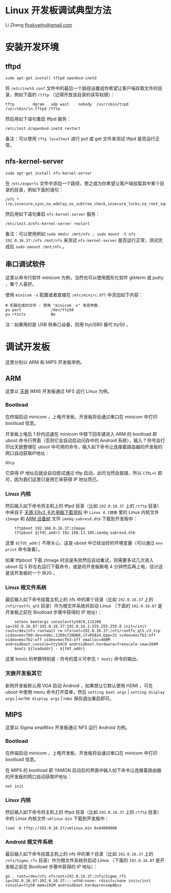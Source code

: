 # Linux 开发板调试典型方法

Li Zheng flyskywhy@gmail.com

# 安装开发环境

## tftpd
    sudo apt-get install tftpd openbsd-inetd

将 `/etc/inetd.conf` 文件中的最后一个路径设置成你希望让客户端存取文件的目录，例如下面的 `/tftp` （记得开放该目录的读写权限）：

    tftp		dgram	udp	wait	nobody	/usr/sbin/tcpd	/usr/sbin/in.tftpd /tftp

然后用如下语句重启 tftpd 服务：

    /etc/init.d/openbsd-inetd restart

备注：可以使用 `tftp localhost` 进行 put 或 get 文件来测试 tftpd 是否运行正常。

## nfs-kernel-server
    sudo apt-get install nfs-kernel-server

在 `/etc/exports` 文件中添加一个路径，使之成为你希望让客户端挂载其中某个目录的目录，例如下面的语句：

    /nfs *(rw,insecure,sync,no_wdelay,no_subtree_check,insecure_locks,no_root_squash)

然后用如下语句重启 `nfs-kernel-server` 服务：

    /etc/init.d/nfs-kernel-server restart

备注：可以使用例如 `sudo mkdir /mnt/nfs ; sudo mount -t nfs 192.0.16.37:/nfs /mnt/nfs` 来测试 `nfs-kernel-server` 是否运行正常，测试完成后 `sudo umount /mnt/nfs` 。

## 串口调试软件
这里以命令行软件 minicom 为例，当然也可以使用图形化软件 gtkterm 或 putty ，看个人喜好。

使用 `minicom -s` 配置或者直接在 `/etc/minirc.dfl` 中添加如下内容：
```
# 机器生成的文件 - 使用 "minicom -s" 改变参数.
pu port             /dev/ttyS0
pu rtscts           No
```

注：如果用的是 USB 转串口设备，则用 ttyUSB0 替代 ttyS0 。

# 调试开发板
这里分别以 ARM 和 MIPS 开发板举例。

## ARM
这里以 [天嵌](http://www.embedsky.com) IMX6 开发板通过 NFS 运行 Linux 为例。
### Bootload
在终端启动 minicom ，上电开发板，开发板将会通过串口在 minicom 中打印 bootload 信息。

开发板上电后 1 秒内迅速在 minicom 中按下回车键进入 ARM 的 bootload 即 uboot 命令行界面（否则它会自动启动闪存中的 Android 系统），输入 ? 符号会打印出天嵌整理在 uboot 中可用的命令，输入如下命令让连接着路由器的开发板的网口自动获取IP地址：

    dhcp

它获得 IP 地址后就会自动尝试通过 tftp 启动，此时当然会报错，所以 `CTRL+C` 即可，因为我们这里只是用它来获得 IP 地址而已。

### Linux 内核
然后输入如下命令将主机上的 tftpd 目录（比如 `192.0.16.37` 上的 `/tftp` 目录）中来自于 [天嵌 E9v3 卡片电脑下载资料](http://www.embedsky.com/index.php?g=home&m=download&a=show&id=7) 中 `Linux 4.1镜像` 里的 Linux 内核文件 `zImage` 和 [ARM 设备树](https://blog.csdn.net/21cnbao/article/details/8457546) 文件 `imx6q-sabresd.dtb` 下载到开发板中：
```
    tftpboot 192.168.0.16.37:zImage
    tftpboot ${fdt_addr} 192.168.11.105:imx6q-sabresd.dtb
```
这里 `${fdt_addr}` 不用关心，这是 uboot 中已经设好的环境变量（可以通过 `env print` 命令查看）。

如果 tftpboot 下载 zImage 时总是失败然后自动重试，则需要多试几次进入 uboot 后 5 秒左右运行下载命令，或是将开发板断电 4 分钟然后再上电，估计这是该开发板的一个 BUG 。

### Linux 根文件系统
最后输入如下命令挂载主机上的 nfs 中的某个目录（比如 `192.0.16.37` 上的 `/nfs/rootfs_qt5` 目录）作为根文件系统并启动 Linux （下面的 `192.0.16.87` 是开发板之前在 Bootload 步骤中获得的 IP 地址）：
```
    setenv bootargs console=ttySAC0,115200 ip=192.0.16.87:192.0.16.37:192.0.16.1:255.255.255.0 init=/init root=/dev/nfs rootwait rw nfsroot=192.0.16.37:/nfs/rootfs_qt5,v3,tcp video=mxcfb0:dev=hdmi,1280x720@60,if=RGB24,bpp=32 video=mxcfb1:off video=mxcfb2:off video=mxcfb3:off vmalloc=400M androidboot.console=ttySAC0 androidboot.hardware=freescale cma=384M
    bootz ${loadaddr} - ${fdt_addr}
```
这里 bootz 的参数特别是 - 符号的意义可参见 `? bootz` 命令的输出。

### 天嵌开发板其它
新购开发板默认用 VGA 启动 Android ，如果想让它默认使用 HDMI ，可在 uboot 中使用 menu 命令打开菜单，然后 `setting boot args` | `setting display args` | `mxfb0 display args` | `hdmi` 保存退出重启即可。

## MIPS
这里以 Sigma smp86xx 开发板通过 NFS 运行 Android 为例。
### Bootload
在终端启动 minicom ，上电开发板，开发板将会通过串口在 minicom 中打印 bootload 信息。

在 MIPS 的 bootload 即 YAMON 启动后的界面中输入如下命令让连接着路由器的开发板的网口自动获取IP地址：

    net init

### Linux 内核
然后输入如下命令将主机上的 tftpd 目录（比如 `192.0.16.37` 上的 `/tftp` 目录）中的 Linux 内核文件 `vmlinux.bin` 下载到开发板中：

    load -b tftp://192.0.16.37/vmlinux.bin 0x84000000

### Android 根文件系统
最后输入如下命令挂载主机上的 nfs 中的某个目录（比如 `192.0.16.37` 上的 `/nfs/Sigma_rfs` 目录）作为根文件系统并启动 Linux （下面的 `192.0.16.87` 是开发板之前在 Bootload 步骤中获得的 IP 地址）：

    go . root=/dev/nfs nfsroot=192.0.16.37:/nfs/Sigma_rfs ip=192.0.16.87:192.0.16.37::::eth0:none: rdinit=/none init=/init console=ttyS0 mem=192M androidboot.hardware=smp86xx
